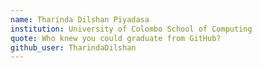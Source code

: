 ```yaml
---
name: Tharinda Dilshan Piyadasa
institution: University of Colombo School of Computing
quote: Who knew you could graduate from GitHub?
github_user: TharindaDilshan
---
```

